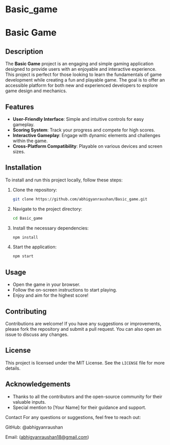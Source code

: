 # Basic_game
# Basic Game

## Description
The **Basic Game** project is an engaging and simple gaming application designed to provide users with an enjoyable and interactive experience. This project is perfect for those looking to learn the fundamentals of game development while creating a fun and playable game. The goal is to offer an accessible platform for both new and experienced developers to explore game design and mechanics.

## Features
- **User-Friendly Interface**: Simple and intuitive controls for easy gameplay.
- **Scoring System**: Track your progress and compete for high scores.
- **Interactive Gameplay**: Engage with dynamic elements and challenges within the game.
- **Cross-Platform Compatibility**: Playable on various devices and screen sizes.

## Installation
To install and run this project locally, follow these steps:

1. Clone the repository:
    ```bash
    git clone https://github.com/abhigyanraushan/Basic_game.git
    ```

2. Navigate to the project directory:
    ```bash
    cd Basic_game
    ```

3. Install the necessary dependencies:
    ```bash
    npm install
    ```

4. Start the application:
    ```bash
    npm start
    ```

## Usage
- Open the game in your browser.
- Follow the on-screen instructions to start playing.
- Enjoy and aim for the highest score!

## Contributing
Contributions are welcome! If you have any suggestions or improvements, please fork the repository and submit a pull request. You can also open an issue to discuss any changes.

## License
This project is licensed under the MIT License. See the `LICENSE` file for more details.

## Acknowledgements
- Thanks to all the contributors and the open-source community for their valuable inputs.
- Special mention to [Your Name] for their guidance and support.


Contact
For any questions or suggestions, feel free to reach out:

GitHub: @abhigyanraushan

Email: (abhigyanraushan18@gmail.com)
